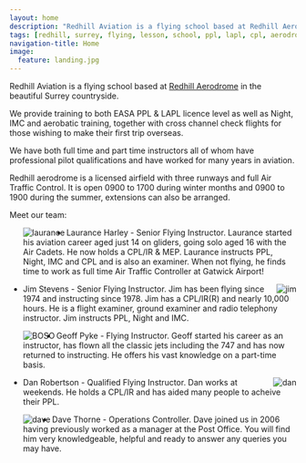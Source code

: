 ```yaml
---
layout: home
description: "Redhill Aviation is a flying school based at Redhill Aerodrome"
tags: [redhill, surrey, flying, lesson, school, ppl, lapl, cpl, aerodrome, hire, aircraft]
navigation-title: Home
image:
  feature: landing.jpg
---
```


<p>Redhill Aviation is a flying school based at <a href="http://www.redhillaerodrome.com/">Redhill Aerodrome</a> in the beautiful Surrey countryside.
</p><p>We provide training to both EASA PPL & LAPL licence level as well as Night, IMC and aerobatic training, together with cross channel check flights for those wishing to make their first trip overseas.

</p>
<p>We have both full time and part time instructors all of whom have professional pilot qualifications and have worked for many years in aviation.</p>

<p>Redhill aerodrome is a licensed airfield with three runways and full Air Traffic Control. It is open 0900 to 1700 during winter months and 0900 to 1900 during the summer, extensions can also be arranged.</p>

<p>Meet our team:
<ul>
<p><IMG BORDER="0" ALIGN="Left" SRC="{{ site.url }}/images/laurance.jpg" alt="laurance"/>
<p><li>Laurance Harley - Senior Flying Instructor. Laurance started his aviation career aged just 14 on gliders, going solo aged 16 with the Air Cadets. He now holds a CPL/IR & MEP. Laurance instructs PPL, Night, IMC and CPL and is also an examiner. When not flying, he finds time to work as full time Air Traffic Controller at Gatwick Airport!</p>
<p></p>
</li>
<p><IMG BORDER="0" ALIGN="Right" SRC="{{ site.url }}/images/jim.jpg" alt="jim"/>
<p><li>Jim Stevens - Senior Flying Instructor. Jim has been flying since 1974 and instructing since 1978. Jim has a CPL/IR(R) and nearly 10,000 hours. He is a flight examiner, ground examiner and radio telephony instructor. Jim instructs PPL, Night and IMC.</p>
</li>
<p><IMG BORDER="0" ALIGN="Left" SRC="{{ site.url }}/images/BOSO.jpg" alt="BOSO"/>
<p><li>Geoff Pyke - Flying Instructor. Geoff started his career as an instructor, has flown all the classic jets including the 747 and has now returned to instructing. He offers his vast knowledge on a part-time basis. 
</li>
<p><IMG BORDER="0" ALIGN="Right" SRC="{{ site.url }}/images/G-BIUY.jpg" alt="dan"/>
<p><li>Dan Robertson - Qualified Flying Instructor. Dan works at weekends. He holds a CPL/IR and has aided many people to acheive their PPL.
</li>
<p><IMG BORDER="0" ALIGN="Left" SRC="{{ site.url }}/images/dave.jpg" alt="dave"/>
<p><li>Dave Thorne - Operations Controller. Dave joined us in 2006 having previously worked as a manager at the Post Office. You will find him very knowledgeable, helpful and ready to answer any queries you may have.  
</ul>
</p>



